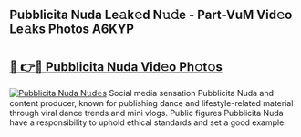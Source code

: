 ## Pubblicita Nuda Le𝚊k𝚎d N𝚞𝚍e - Part-VuM Vid𝚎o Le𝚊ks Photos A6KYP

# <h2><a href="http://fbfhwhv.evod.top/?m=Pubblicita+Nuda">🔗 👉🔴 Pubblicita Nuda Vid𝚎o Ph𝚘t𝚘s</a></h2>

[![Pubblicita Nuda N𝚞d𝚎s](https://i.imgur.com/8V9OHl7.gif)](http://fbfhwhv.evod.top/?m=Pubblicita+Nuda)
Social media sensation Pubblicita Nuda and content producer, known for publishing dance and lifestyle-related material through viral dance trends and mini vlogs. Public figures Pubblicita Nuda have a responsibility to uphold ethical standards and set a good example. 

